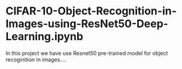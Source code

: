 # CIFAR-10-Object-Recognition-in-Images-using-ResNet50-Deep-Learning.ipynb
In this project we have use Resnet50 pre-trained model for object recoginition in images....
